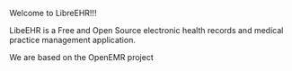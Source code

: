Welcome to LibreEHR!!!

LibeEHR is a Free and Open Source electronic health records and
medical practice management application. 

We are based on the OpenEMR project
